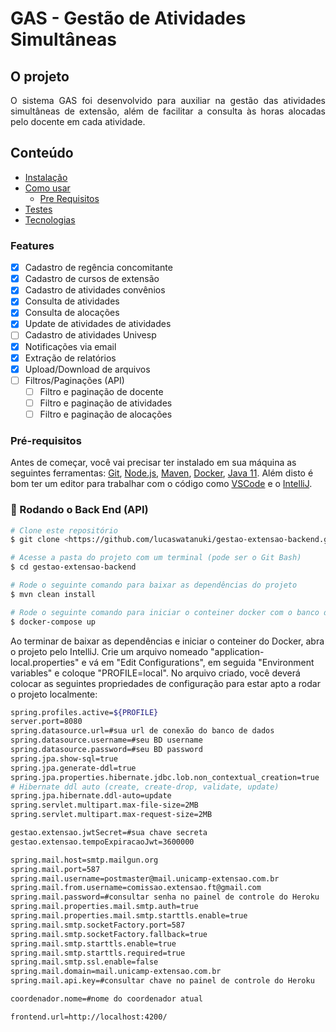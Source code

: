 # GAS - Gestão de Atividades Simultâneas

## O projeto
<p align="justify">O sistema GAS foi desenvolvido para auxiliar na 
gestão das atividades simultâneas de extensão, além de facilitar a consulta às horas 
alocadas pelo docente em cada atividade.</p>

## Conteúdo
<!--ts-->
* [Instalação](#instalacao)
* [Como usar](#como-usar)
    * [Pre Requisitos](#pre-requisitos)
* [Testes](#testes)
* [Tecnologias](#tecnologias)
<!--te-->

### Features

- [x] Cadastro de regência concomitante
- [x] Cadastro de cursos de extensão
- [x] Cadastro de atividades convênios
- [x] Consulta de atividades
- [x] Consulta de alocações
- [x] Update de atividades de atividades
- [ ] Cadastro de atividades Univesp
- [x] Notificações via email
- [x] Extração de relatórios
- [x] Upload/Download de arquivos
- [ ] Filtros/Paginações (API)
    - [ ] Filtro e paginação de docente
    - [ ] Filtro e paginação de atividades
    - [ ] Filtro e paginação de alocações

### Pré-requisitos

Antes de começar, você vai precisar ter instalado em sua máquina as seguintes ferramentas:
[Git](https://git-scm.com), 
[Node.js](https://nodejs.org/en/), 
[Maven](https://maven.apache.org/), 
[Docker](https://www.docker.com/), 
[Java 11](https://www.oracle.com/java/technologies/javase-jdk11-downloads.html).
Além disto é bom ter um editor para trabalhar com o código como 
[VSCode](https://code.visualstudio.com/) e o 
[IntelliJ](https://www.jetbrains.com/pt-br/idea/).

### 🎲 Rodando o Back End (API)

```bash
# Clone este repositório
$ git clone <https://github.com/lucaswatanuki/gestao-extensao-backend.git>

# Acesse a pasta do projeto com um terminal (pode ser o Git Bash)
$ cd gestao-extensao-backend

# Rode o seguinte comando para baixar as dependências do projeto
$ mvn clean install

# Rode o seguinte comando para iniciar o conteiner docker com o banco de dados
$ docker-compose up
```

Ao terminar de baixar as dependências e iniciar o conteiner do Docker, abra o projeto pelo IntelliJ.
Crie um arquivo nomeado "application-local.properties" e vá em "Edit Configurations", em seguida
"Environment variables" e coloque "PROFILE=local". No arquivo criado, você deverá colocar
as seguintes propriedades de configuração para estar apto a rodar o projeto localmente:

```bash
spring.profiles.active=${PROFILE}
server.port=8080
spring.datasource.url=#sua url de conexão do banco de dados
spring.datasource.username=#seu BD username
spring.datasource.password=#seu BD password
spring.jpa.show-sql=true
spring.jpa.generate-ddl=true
spring.jpa.properties.hibernate.jdbc.lob.non_contextual_creation=true
# Hibernate ddl auto (create, create-drop, validate, update)
spring.jpa.hibernate.ddl-auto=update
spring.servlet.multipart.max-file-size=2MB
spring.servlet.multipart.max-request-size=2MB

gestao.extensao.jwtSecret=#sua chave secreta
gestao.extensao.tempoExpiracaoJwt=3600000

spring.mail.host=smtp.mailgun.org
spring.mail.port=587
spring.mail.username=postmaster@mail.unicamp-extensao.com.br
spring.mail.from.username=comissao.extensao.ft@gmail.com
spring.mail.password=#consultar senha no painel de controle do Heroku
spring.mail.properties.mail.smtp.auth=true
spring.mail.properties.mail.smtp.starttls.enable=true
spring.mail.smtp.socketFactory.port=587
spring.mail.smtp.socketFactory.fallback=true
spring.mail.smtp.starttls.enable=true
spring.mail.smtp.starttls.required=true
spring.mail.smtp.ssl.enable=false
spring.mail.domain=mail.unicamp-extensao.com.br
spring.mail.api.key=#consultar chave no painel de controle do Heroku

coordenador.nome=#nome do coordenador atual

frontend.url=http://localhost:4200/
```
